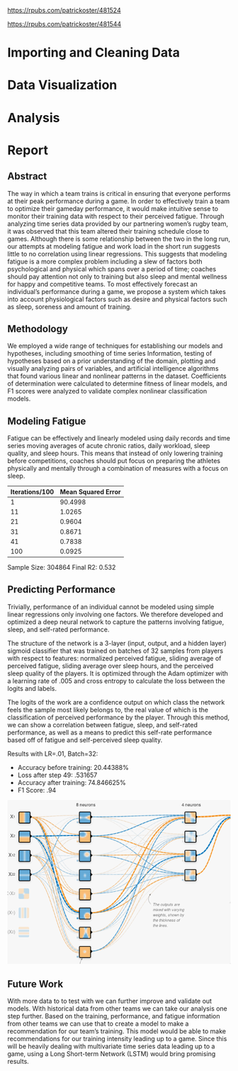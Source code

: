 
https://rpubs.com/patrickoster/481524

https://rpubs.com/patrickoster/481544

# Importing and Cleaning Data


# Data Visualization


# Analysis


# Report



## Abstract

The way in which a team trains is critical in ensuring that everyone
performs at their peak performance during a game. In order to
effectively train a team to optimize their gameday performance, it
would make intuitive sense to monitor their training data with respect
to their perceived fatigue. Through analyzing time series data
provided by our partnering women’s rugby team, it was observed that
this team altered their training schedule close to games. Although
there is some relationship between the two in the long run, our
attempts at modeling fatigue and work load in the short run suggests
little to no correlation using linear regressions. This suggests that
modeling fatigue is a more complex problem including a slew of factors
both psychological and physical which spans over a period of time;
coaches should pay attention not only to training but also sleep and
mental wellness for happy and competitive teams. To most effectively
forecast an individual’s performance during a game, we propose a
system which takes into account physiological factors such as desire
and physical factors such as sleep, soreness and amount of training. 

## Methodology

We employed a wide range of techniques for establishing our models and
hypotheses, including smoothing of time series Information, testing of
hypotheses based on a prior understanding of the domain, plotting and
visually analyzing pairs of variables, and artificial intelligence
algorithms that found various linear and nonlinear patterns in the
dataset. Coefficients of determination were calculated to determine
fitness of linear models, and F1 scores were analyzed to validate
complex nonlinear classification models. 


## Modeling Fatigue

Fatigue can be effectively and linearly modeled using daily records
and time series moving averages of acute chronic ratios, daily
workload, sleep quality, and sleep hours. This means that instead of
only lowering training before competitions, coaches should put focus
on preparing the athletes physically and mentally through a
combination of measures with a focus on sleep. 


| Iterations/100      | Mean Squared Error |
| ----------- | ----------- |
| 1      | 90.4998       |
| 11   | 1.0265        |
| 21   | 0.9604        |
| 31   | 0.8671        |
| 41   | 0.7838        |
|100 | 0.0925 |
Sample Size: 304864
Final R2: 0.532


## Predicting Performance

Trivially, performance of an individual cannot be modeled using simple
linear regressions  only involving one factors. We therefore developed
and optimized a deep neural network to capture the patterns involving
fatigue, sleep, and self-rated performance.  

The structure of the network is a 3-layer (input, output, and a hidden
layer)  sigmoid classifier that was trained on batches of 32 samples
from players with  respect to features: normalized perceived fatigue,
sliding average of perceived fatigue, sliding average over sleep
hours, and the perceived sleep quality of the players. It is optimized
through the Adam optimizer with a learning rate of  .005 and cross
entropy to calculate the loss between the logits and labels.  

The logits of the work are a confidence output on which class the
network feels the sample most likely belongs to, the real value of
which is the  classification of perceived performance by the player.
Through this method, we can show a correlation between fatigue, sleep,
and self-rated performance, as well as a means to predict this
self-rate performance based off of fatigue and self-perceived sleep
quality. 

Results with LR=.01, Batch=32: 

- Accuracy before training: 20.44388%
- Loss after step 49: .531657
- Accuracy after training: 74.846625%
- F1 Score: .94

![](media/datafest/network.png)

## Future Work

With more data to to test with we can further improve and validate out
models. With historical data from other teams we can take our analysis
one step further. Based on the training, performance, and fatigue
information from other teams we can use that to create a model to make
a recommendation for our team’s training. This model would be able to
make recommendations for our training intensity leading up to a game.
Since this will be heavily dealing with multivariate time series data
leading up to a game, using a Long Short-term Network (LSTM) would
bring promising results.

